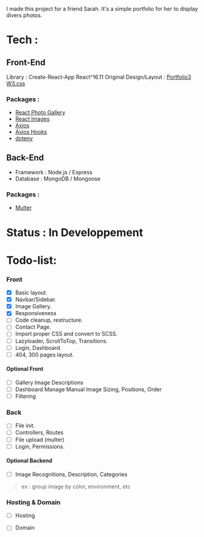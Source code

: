I made this project for a friend Sarah.
It's a simple portfolio for her to display divers photos.

# Tech : 
## Front-End
Library : Create-React-App React^16.11
Original Design/Layout : [Portfolio3 W3.css](https://www.w3schools.com/w3css/tryw3css_templates_portfolio3.htm)

### Packages :
- [React Photo Gallery](https://www.npmjs.com/package/react-photo-gallery)
- [React Images](https://www.npmjs.com/package/react-image)
- [Axios](https://www.npmjs.com/package/axios)
- [Axios Hooks](https://www.npmjs.com/package/axios-hooks)
- [dotenv](https://www.npmjs.com/package/dotenv)


## Back-End
- Framework : Node.js / Express
- Database : MongoDB / Mongoose

### Packages :
- [Multer](https://www.npmjs.com/package/multer)


# Status : In Developpement

# Todo-list:
### Front
- [x] Basic layout.
- [x] Navbar/Sidebar.
- [x] Image Gallery.
- [x] Responsiveness
- [ ] Code cleanup, restructure.
- [ ] Contact Page.
- [ ] Import proper CSS and convert to SCSS.
- [ ] Lazyloader, ScrollToTop, Transitions.
- [ ] Login, Dashboard.
- [ ] 404, 300 pages layout.
#### Optional Front
- [ ] Gallery Image Descriptions
- [ ] Dashboard Manage Manual Image Sizing, Positions, Order
- [ ] Filtering

### Back
- [ ] File init.
- [ ] Controllers, Routes
- [ ] File upload (multer)
- [ ] Login, Permissions.
#### Optional Backend
- [ ] Image Recognitions, Description, Categories
 > ex : group image by color, environment, etc 

### Hosting & Domain
- [ ] Hosting
- [ ] Domain

